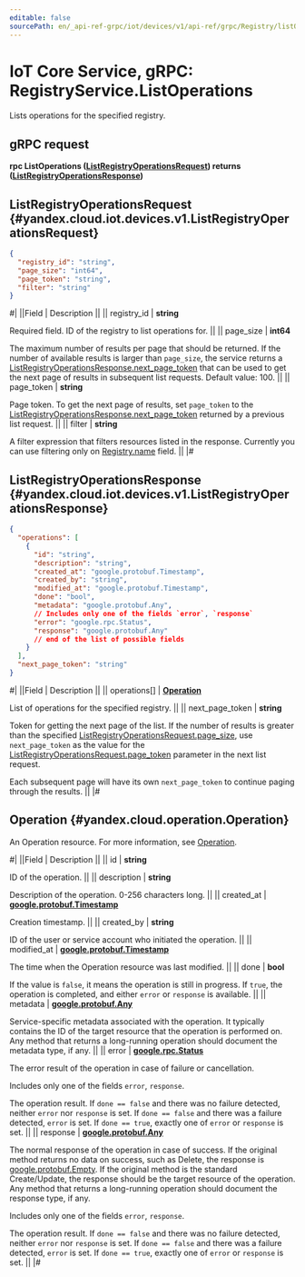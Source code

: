 ```yaml
---
editable: false
sourcePath: en/_api-ref-grpc/iot/devices/v1/api-ref/grpc/Registry/listOperations.md
---
```


# IoT Core Service, gRPC: RegistryService.ListOperations

Lists operations for the specified registry.

## gRPC request

**rpc ListOperations ([ListRegistryOperationsRequest](#yandex.cloud.iot.devices.v1.ListRegistryOperationsRequest)) returns ([ListRegistryOperationsResponse](#yandex.cloud.iot.devices.v1.ListRegistryOperationsResponse))**

## ListRegistryOperationsRequest {#yandex.cloud.iot.devices.v1.ListRegistryOperationsRequest}

```json
{
  "registry_id": "string",
  "page_size": "int64",
  "page_token": "string",
  "filter": "string"
}
```

#|
||Field | Description ||
|| registry_id | **string**

Required field. ID of the registry to list operations for. ||
|| page_size | **int64**

The maximum number of results per page that should be returned. If the number of available
results is larger than `page_size`, the service returns a [ListRegistryOperationsResponse.next_page_token](#yandex.cloud.iot.devices.v1.ListRegistryOperationsResponse)
that can be used to get the next page of results in subsequent list requests.
Default value: 100. ||
|| page_token | **string**

Page token. To get the next page of results, set `page_token` to the
[ListRegistryOperationsResponse.next_page_token](#yandex.cloud.iot.devices.v1.ListRegistryOperationsResponse) returned by a previous list request. ||
|| filter | **string**

A filter expression that filters resources listed in the response.
Currently you can use filtering only on [Registry.name](/docs/iot-core/api-ref/grpc/Registry/get#yandex.cloud.iot.devices.v1.Registry) field. ||
|#

## ListRegistryOperationsResponse {#yandex.cloud.iot.devices.v1.ListRegistryOperationsResponse}

```json
{
  "operations": [
    {
      "id": "string",
      "description": "string",
      "created_at": "google.protobuf.Timestamp",
      "created_by": "string",
      "modified_at": "google.protobuf.Timestamp",
      "done": "bool",
      "metadata": "google.protobuf.Any",
      // Includes only one of the fields `error`, `response`
      "error": "google.rpc.Status",
      "response": "google.protobuf.Any"
      // end of the list of possible fields
    }
  ],
  "next_page_token": "string"
}
```

#|
||Field | Description ||
|| operations[] | **[Operation](#yandex.cloud.operation.Operation)**

List of operations for the specified registry. ||
|| next_page_token | **string**

Token for getting the next page of the list. If the number of results is greater than
the specified [ListRegistryOperationsRequest.page_size](#yandex.cloud.iot.devices.v1.ListRegistryOperationsRequest), use `next_page_token` as the value
for the [ListRegistryOperationsRequest.page_token](#yandex.cloud.iot.devices.v1.ListRegistryOperationsRequest) parameter in the next list request.

Each subsequent page will have its own `next_page_token` to continue paging through the results. ||
|#

## Operation {#yandex.cloud.operation.Operation}

An Operation resource. For more information, see [Operation](/docs/api-design-guide/concepts/operation).

#|
||Field | Description ||
|| id | **string**

ID of the operation. ||
|| description | **string**

Description of the operation. 0-256 characters long. ||
|| created_at | **[google.protobuf.Timestamp](https://developers.google.com/protocol-buffers/docs/reference/google.protobuf#timestamp)**

Creation timestamp. ||
|| created_by | **string**

ID of the user or service account who initiated the operation. ||
|| modified_at | **[google.protobuf.Timestamp](https://developers.google.com/protocol-buffers/docs/reference/google.protobuf#timestamp)**

The time when the Operation resource was last modified. ||
|| done | **bool**

If the value is `false`, it means the operation is still in progress.
If `true`, the operation is completed, and either `error` or `response` is available. ||
|| metadata | **[google.protobuf.Any](https://developers.google.com/protocol-buffers/docs/proto3#any)**

Service-specific metadata associated with the operation.
It typically contains the ID of the target resource that the operation is performed on.
Any method that returns a long-running operation should document the metadata type, if any. ||
|| error | **[google.rpc.Status](https://cloud.google.com/tasks/docs/reference/rpc/google.rpc#status)**

The error result of the operation in case of failure or cancellation.

Includes only one of the fields `error`, `response`.

The operation result.
If `done == false` and there was no failure detected, neither `error` nor `response` is set.
If `done == false` and there was a failure detected, `error` is set.
If `done == true`, exactly one of `error` or `response` is set. ||
|| response | **[google.protobuf.Any](https://developers.google.com/protocol-buffers/docs/proto3#any)**

The normal response of the operation in case of success.
If the original method returns no data on success, such as Delete,
the response is [google.protobuf.Empty](https://developers.google.com/protocol-buffers/docs/reference/google.protobuf#google.protobuf.Empty).
If the original method is the standard Create/Update,
the response should be the target resource of the operation.
Any method that returns a long-running operation should document the response type, if any.

Includes only one of the fields `error`, `response`.

The operation result.
If `done == false` and there was no failure detected, neither `error` nor `response` is set.
If `done == false` and there was a failure detected, `error` is set.
If `done == true`, exactly one of `error` or `response` is set. ||
|#